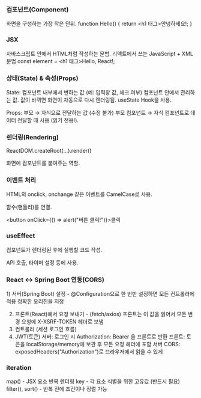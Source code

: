 <h3>컴포넌트(Component)</h3>

화면을 구성하는 가장 작은 단위.
function Hello() {
  return <h1 태그>안녕하세요!</h1>;
}

<h3>JSX</h3>

자바스크립트 안에서 HTML처럼 작성하는 문법.
리액트에서 쓰는 JavaScript + XML 문법
const element = <h1 태그>Hello, React!</h1>;

<h3>상태(State) & 속성(Props) </h3>

State: 컴포넌트 내부에서 변하는 값 (예: 입력창 값, 체크 여부)
       컴포넌트 안에서 관리하는 값.
       값이 바뀌면 화면이 자동으로 다시 렌더링됨.
       useState Hook을 사용.
      

Props: 부모 → 자식으로 전달하는 값 (수정 불가)
       부모 컴포넌트 → 자식 컴포넌트로 데이터 전달할 때 사용 (읽기 전용!).

<h3>렌더링(Rendering)</h3>

ReactDOM.createRoot(...).render(<App />)

화면에 컴포넌트를 붙여주는 역할.

<h3>이벤트 처리</h3>

HTML의 onclick, onchange 같은 이벤트를 CamelCase로 사용.

함수(핸들러)를 연결.

<button onClick={() => alert("버튼 클릭!")}>클릭</button>

<h3>useEffect</h3>

컴포넌트가 렌더링된 후에 실행할 코드 작성.

API 호출, 타이머 설정 등에 사용.

<h3>React ↔ Spring Boot 연동(CORS) </h3>
1) 서버(Spring Boot) 설정
- @Configuration으로 한 번만 설정하면 모든 컨트롤러에 적용
정확한 오리진을 지정

2) 프론트(React)에서 요청 보내기 - (fetch/axios) 프론트는 이 값을 읽어서 모든 변경 요청에 X-XSRF-TOKEN 헤더로 보냄
3) 컨트롤러 (세션 로그인 흐름)
4) JWT(토큰)
서버: 로그인 시 Authorization: Bearer <token>을 프론트로 반환
프론트: 토큰을 localStorage/memory에 보관 후 모든 요청 헤더에 포함
서버 CORS: exposedHeaders("Authorization")로 브라우저에서 읽을 수 있게

<h3> iteration </h3>
map() - JSX 요소 반복 렌더링
key - 각 요소 식별을 위한 고유값 (반드시 필요)
filter(), sort() - 반복 전에 조건이나 정렬 가능
